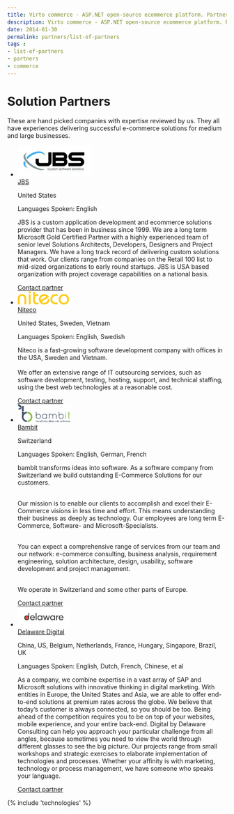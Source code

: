 ```yaml
---
title: Virto commerce - ASP.NET open-source ecommerce platform. Partners
description: Virto commerce - ASP.NET open-source ecommerce platform. Partners
date: 2014-01-30
permalink: partners/list-of-partners
tags : 
- list-of-partners
- partners
- commerce
---
```

<div class="partner __responsive">
	<h1 class="head-title">Solution Partners</h1>
	<p class="text">These are hand picked companies with expertise reviewed by us. They all have experiences delivering successful e-commerce solutions for medium and large businesses.</p>
	<ul class="list">
		<li class="list-item">
			<a href="http://jbecker.com/" class="list-pic" rel="nofollow">
				<img alt="" src="../assets/images/vendors/jbs-logo.jpg">
			</a>
			<div class="list-info">
				<a href="http://www.jbssolutions.com/" class="link" rel="nofollow">JBS</a>
				<p class="country">United States</p>
				<p class="lang">Languages Spoken: English</p>
				<p class="text">JBS is a custom application development and ecommerce solutions provider that has been in business since 1999. We are a long term Microsoft Gold Certified Partner with a highly experienced team of senior level Solutions Architects, Developers, Designers and Project Managers. We have a long track record of delivering custom solutions that work. Our clients range from companies on the Retail 100 list to mid-sized organizations to early round startups. JBS is USA based organization with project coverage capabilities on a national basis.</p>
				<a class="button" href="/contact-partner?pid=jbs" rel="nofollow">Contact partner</a>
			</div>
		</li>
		<li class="list-item">
			<a href="http://niteco.com/" class="list-pic" rel="nofollow">
				<img alt="" src="../assets/images/vendors/niteco-logo.png">
			</a>
			<div class="list-info">
				<a href="http://niteco.com/" class="link" rel="nofollow">Niteco</a>
				<p class="country">United States, Sweden, Vietnam</p>
				<p class="lang">Languages Spoken: English, Swedish</p>
				<p class="text">Niteco is a fast-growing software development company with offices in the USA, Sweden and Vietnam.<br><br>
					We offer an extensive range of IT outsourcing services, such as software development, testing, hosting, support, and technical staffing, using the best web technologies at a reasonable cost.</p>
				<a class="button" href="/contact-partner?pid=niteco" rel="nofollow">Contact partner</a>
			</div>
		</li>
    		<li class="list-item">
			<a href="https://bambit.ch/" class="list-pic" rel="nofollow">
				<img style="max-width: 120px;" alt="" src="../assets/images/vendors/bambit-logo.png">
			</a>
			<div class="list-info">
				<a href="https://bambit.ch/" class="link" rel="nofollow">Bambit</a>
				<p class="country">Switzerland</p>
				<p class="lang">Languages Spoken: English, German, French</p>
				<p class="text">bambit transforms ideas into software. As a software company from Switzerland we build outstanding E-Commerce Solutions for our customers. <br><br>
 
Our mission is to enable our clients to accomplish and excel their E-Commerce visions in less time and effort. This means understanding their business as deeply as technology. Our employees are long term E-Commerce, Software- and Microsoft-Specialists. <br><br>
 
You can expect a comprehensive range of services from our team and our network: e-commerce consulting, business analysis, requirement engineering, solution architecture, design, usability, software development and project management. <br><br>
 
We operate in Switzerland and some other parts of Europe.</p>
				<a class="button" href="/contact-partner?pid=bambit" rel="nofollow">Contact partner</a>
			</div>
		</li>
        <li class="list-item">
			<a href="https://digital.delaware.pro/" class="list-pic" rel="nofollow">
				<img style="max-width: 120px;" alt="" src="../assets/images/vendors/delaware-logo.png">
			</a>
			<div class="list-info">
				<a href="https://digital.delaware.pro/" class="link" rel="nofollow">Delaware Digital</a>
				<p class="country">China, US, Belgium, Netherlands, France, Hungary, Singapore, Brazil, UK</p>
				<p class="lang">Languages Spoken: English, Dutch, French, Chinese, et al</p>
				<p class="text">As a company, we combine expertise in a vast array of SAP and Microsoft solutions with innovative thinking in digital marketing. With entities in Europe, the United States and Asia, we are able to offer end-to-end solutions at premium rates across the globe. We believe that today’s customer is always connected, so you should be too. Being ahead of the competition requires you to be on top of your websites, mobile experience, and your entire back-end. Digital by Delaware Consulting can help you approach your particular challenge from all angles, because sometimes you need to view the world through different glasses to see the big picture. Our projects range from small workshops and strategic exercises to elaborate implementation of technologies and processes. Whether your affinity is with marketing, technology or process management, we have someone who speaks your language.</p>
				<a class="button" href="/contact-partner?pid=delaware" rel="nofollow">Contact partner</a>
			</div>
		</li>
	</ul>
</div>
{% include 'technologies' %}
